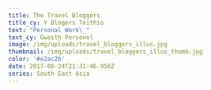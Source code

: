 ```yaml
---
title: The Travel Bloggers
title_cy: Y Blogers Teithio
text: "Personal Work\_"
text_cy: Gwaith Personol
image: /img/uploads/travel_bloggers_illus.jpg
thumbnail: /img/uploads/travel_bloggers_illus_thumb.jpg
color: '#e2ac2b'
date: 2017-06-24T21:31:46.956Z
series: South East Asia
---
```




